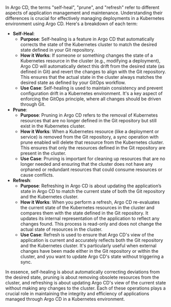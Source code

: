 In Argo CD, the terms "self-heal", "prune", and "refresh" refer to different aspects of application management and maintenance. Understanding their differences is crucial for effectively managing deployments in a Kubernetes environment using Argo CD. Here's a breakdown of each term:


- **Self-Heal**:
   - **Purpose**: Self-healing is a feature in Argo CD that automatically corrects the state of the Kubernetes cluster to match the desired state defined in your Git repository.
   - **How it Works**: If someone or something changes the state of a Kubernetes resource in the cluster (e.g., modifying a deployment), Argo CD will automatically detect this drift from the desired state (as defined in Git) and revert the changes to align with the Git repository. This ensures that the actual state in the cluster always matches the desired state as defined by your GitOps workflow.
   - **Use Case**: Self-healing is used to maintain consistency and prevent configuration drift in a Kubernetes environment. It's a key aspect of enforcing the GitOps principle, where all changes should be driven through Git.
- **Prune**:
   - **Purpose**: Pruning in Argo CD refers to the removal of Kubernetes resources that are no longer defined in the Git repository but still exist in the Kubernetes cluster.
   - **How it Works**: When a Kubernetes resource (like a deployment or service) is removed from the Git repository, a sync operation with prune enabled will delete that resource from the Kubernetes cluster. This ensures that only the resources defined in the Git repository are present in the cluster.
   - **Use Case**: Pruning is important for cleaning up resources that are no longer needed and ensuring that the cluster does not have any orphaned or redundant resources that could consume resources or cause conflicts.
- **Refresh**:
   - **Purpose**: Refreshing in Argo CD is about updating the application’s state in Argo CD to match the current state of both the Git repository and the Kubernetes cluster.
   - **How it Works**: When you perform a refresh, Argo CD re-evaluates the current state of the Kubernetes resources in the cluster and compares them with the state defined in the Git repository. It updates its internal representation of the application to reflect any changes found. This process is read-only and does not change the actual state of resources in the cluster.
   - **Use Case**: Refresh is used to ensure that Argo CD's view of the application is current and accurately reflects both the Git repository and the Kubernetes cluster. It's particularly useful when external changes have been made either in the Git repository or within the cluster, and you want to update Argo CD's state without triggering a sync.

In essence, self-healing is about automatically correcting deviations from the desired state, pruning is about removing obsolete resources from the cluster, and refreshing is about updating Argo CD's view of the current state without making any changes to the cluster. Each of these operations plays a crucial role in maintaining the integrity and efficiency of applications managed through Argo CD in a Kubernetes environment.
